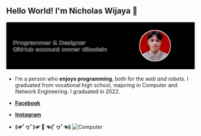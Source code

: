 ## Hello World! I'm Nicholas Wijaya 👋

![Nicholas Wijaya](img/banner.jpeg)

<!--
**dikodein/dikodein** is a ✨ _special_ ✨ repository because its `README.md` (this file) appears on your GitHub profile.

Here are some ideas to get you started:

- 🔭 I’m currently working on ...
- 🌱 I’m currently learning ...
- 👯 I’m looking to collaborate on ...
- 🤔 I’m looking for help with ...
- 💬 Ask me about ...
- 📫 How to reach me: ...
- 😄 Pronouns: ...
- ⚡ Fun fact: ...
-->

- I'm a person who **enjoys programming**, both for the _web and robots_. I graduated from vocational high school, majoring in Computer and Network Engineering. I graduated in 2022.
- [**Facebook**](https:facebook.com/nicholaswijayareal)
- [**Instagram**](https:instagram.com/nichlswy_)

- **(☞ﾟヮﾟ)☞ 🎯 ☜(ﾟヮﾟ☜)**
![Computer](https://media4.giphy.com/media/v1.Y2lkPTc5MGI3NjExNDI1NTNmaXNtOXVhbmJnM2Y5YjI1amszODhuMmdiZHBxMjI2dDh1biZlcD12MV9pbnRlcm5hbF9naWZfYnlfaWQmY3Q9Zw/cFdHXXm5GhJsc/giphy.gif)
